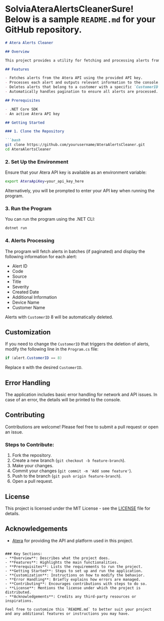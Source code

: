 # SolviaAteraAlertsCleanerSure! Below is a sample `README.md` for your GitHub repository.

```markdown
# Atera Alerts Cleaner

## Overview

This project provides a utility for fetching and processing alerts from the Atera API. Specifically, it retrieves all alerts for a given account/tenant (requires Atera API) and deletes alerts (clean up the mess, since Atera offers no smart wait to delete thousands of alerts using the UI/Web Application) associated with a specific customer ID.

## Features

- Fetches alerts from the Atera API using the provided API key.
- Processes each alert and outputs relevant information to the console.
- Deletes alerts that belong to a customer with a specific `CustomerID` (default is `8`).
- Automatically handles pagination to ensure all alerts are processed.

## Prerequisites

- .NET Core SDK
- An active Atera API key

## Getting Started

### 1. Clone the Repository

```bash
git clone https://github.com/yourusername/AteraAlertsCleaner.git
cd AteraAlertsCleaner
```

### 2. Set Up the Environment

Ensure that your Atera API key is available as an environment variable:

```bash
export AteraApiKey=your_api_key_here
```

Alternatively, you will be prompted to enter your API key when running the program.

### 3. Run the Program

You can run the program using the .NET CLI:

```bash
dotnet run
```

### 4. Alerts Processing

The program will fetch alerts in batches (if paginated) and display the following information for each alert:

- Alert ID
- Code
- Source
- Title
- Severity
- Created Date
- Additional Information
- Device Name
- Customer Name

Alerts with `CustomerID` 8 will be automatically deleted.

## Customization

If you need to change the `CustomerID` that triggers the deletion of alerts, modify the following line in the `Program.cs` file:

```csharp
if (alert.CustomerID == 8)
```

Replace `8` with the desired `CustomerID`.

## Error Handling

The application includes basic error handling for network and API issues. In case of an error, the details will be printed to the console.

## Contributing

Contributions are welcome! Please feel free to submit a pull request or open an issue.

### Steps to Contribute:

1. Fork the repository.
2. Create a new branch (`git checkout -b feature-branch`).
3. Make your changes.
4. Commit your changes (`git commit -m 'Add some feature'`).
5. Push to the branch (`git push origin feature-branch`).
6. Open a pull request.

## License

This project is licensed under the MIT License - see the [LICENSE](LICENSE) file for details.

## Acknowledgements

- [Atera](https://www.atera.com/) for providing the API and platform used in this project.
```

### Key Sections:
- **Overview**: Describes what the project does.
- **Features**: Highlights the main functionalities.
- **Prerequisites**: Lists the requirements to run the project.
- **Getting Started**: Steps to set up and run the application.
- **Customization**: Instructions on how to modify the behavior.
- **Error Handling**: Briefly explains how errors are managed.
- **Contributing**: Encourages contributions with steps to do so.
- **License**: Mentions the license under which the project is distributed.
- **Acknowledgements**: Credits any third-party resources or inspirations. 

Feel free to customize this `README.md` to better suit your project and any additional features or instructions you may have.